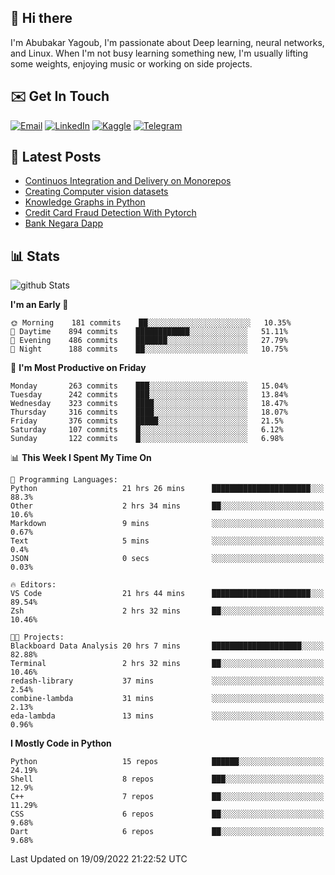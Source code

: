 ## 👋 Hi there

I'm Abubakar Yagoub, I'm passionate about Deep learning, neural networks, and
Linux. When I'm not busy learning something new, I'm usually lifting some
weights, enjoying music or working on side projects.

## ✉️ Get In Touch

[![Email](https://img.shields.io/badge/Email-f1f1f1?style=for-the-badge&logo=gmail&logoColor=0f111a)](mailto:git@blacksuan19.dev)
[![LinkedIn](https://img.shields.io/badge/LinkedIn-0077B5?style=for-the-badge&logo=linkedin&logoColor=white)](https://www.linkedin.com/in/blacksuan19/)
[![Kaggle](https://img.shields.io/badge/Kaggle-5acfff?style=for-the-badge&logo=kaggle&logoColor=white)](http://kaggle.com/abubakaryagob/)
[![Telegram](https://img.shields.io/badge/Telegram-2CA5E0?style=for-the-badge&logo=telegram&logoColor=white)](https://t.me/blacksuan19)

## 📩 Latest Posts

<!-- BLOG-POST-LIST:START -->
- [Continuos Integration and Delivery on Monorepos](http://blacksuan19.dev/blog/github-actions-monorepos/)
- [Creating Computer vision datasets](http://blacksuan19.dev/blog/creating-datasets/)
- [Knowledge Graphs in Python](http://blacksuan19.dev/projects/Knowledge_Graphs/)
- [Credit Card Fraud Detection With Pytorch](http://blacksuan19.dev/projects/credit-card-fraud-detection-with-pytorch/)
- [Bank Negara Dapp](http://blacksuan19.dev/projects/bank-negara/)
<!-- BLOG-POST-LIST:END -->

## 📊 Stats

![github Stats](https://github-readme-stats.vercel.app/api?username=blacksuan19&theme=github_dark&show_icons=true&count_private=true&custom_title=Github%20Stats&hide_border=true)

<!--START_SECTION:waka-->
**I'm an Early 🐤** 

```text
🌞 Morning    181 commits    ██░░░░░░░░░░░░░░░░░░░░░░░   10.35% 
🌆 Daytime    894 commits    ████████████░░░░░░░░░░░░░   51.11% 
🌃 Evening    486 commits    ███████░░░░░░░░░░░░░░░░░░   27.79% 
🌙 Night      188 commits    ██░░░░░░░░░░░░░░░░░░░░░░░   10.75%

```
📅 **I'm Most Productive on Friday** 

```text
Monday       263 commits    ███░░░░░░░░░░░░░░░░░░░░░░   15.04% 
Tuesday      242 commits    ███░░░░░░░░░░░░░░░░░░░░░░   13.84% 
Wednesday    323 commits    ████░░░░░░░░░░░░░░░░░░░░░   18.47% 
Thursday     316 commits    ████░░░░░░░░░░░░░░░░░░░░░   18.07% 
Friday       376 commits    █████░░░░░░░░░░░░░░░░░░░░   21.5% 
Saturday     107 commits    █░░░░░░░░░░░░░░░░░░░░░░░░   6.12% 
Sunday       122 commits    █░░░░░░░░░░░░░░░░░░░░░░░░   6.98%

```


📊 **This Week I Spent My Time On** 

```text
💬 Programming Languages: 
Python                   21 hrs 26 mins      ██████████████████████░░░   88.3% 
Other                    2 hrs 34 mins       ██░░░░░░░░░░░░░░░░░░░░░░░   10.6% 
Markdown                 9 mins              ░░░░░░░░░░░░░░░░░░░░░░░░░   0.67% 
Text                     5 mins              ░░░░░░░░░░░░░░░░░░░░░░░░░   0.4% 
JSON                     0 secs              ░░░░░░░░░░░░░░░░░░░░░░░░░   0.03%

🔥 Editors: 
VS Code                  21 hrs 44 mins      ██████████████████████░░░   89.54% 
Zsh                      2 hrs 32 mins       ██░░░░░░░░░░░░░░░░░░░░░░░   10.46%

🐱‍💻 Projects: 
Blackboard Data Analysis 20 hrs 7 mins       ████████████████████░░░░░   82.88% 
Terminal                 2 hrs 32 mins       ██░░░░░░░░░░░░░░░░░░░░░░░   10.46% 
redash-library           37 mins             ░░░░░░░░░░░░░░░░░░░░░░░░░   2.54% 
combine-lambda           31 mins             ░░░░░░░░░░░░░░░░░░░░░░░░░   2.13% 
eda-lambda               13 mins             ░░░░░░░░░░░░░░░░░░░░░░░░░   0.96%

```

**I Mostly Code in Python** 

```text
Python                   15 repos            ██████░░░░░░░░░░░░░░░░░░░   24.19% 
Shell                    8 repos             ███░░░░░░░░░░░░░░░░░░░░░░   12.9% 
C++                      7 repos             ██░░░░░░░░░░░░░░░░░░░░░░░   11.29% 
CSS                      6 repos             ██░░░░░░░░░░░░░░░░░░░░░░░   9.68% 
Dart                     6 repos             ██░░░░░░░░░░░░░░░░░░░░░░░   9.68%

```



 Last Updated on 19/09/2022 21:22:52 UTC
<!--END_SECTION:waka-->
